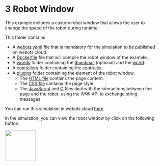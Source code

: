 # 3 Robot Window
This example includes a custom robot window that allows the user to change the speed of the robot during runtime.

This folder contains:
 - A [webots.yaml](webots.yaml) file that is mandatory for the simulation to be published on webots.cloud.
 - A [Dockerfile](Dockerfile) file that will compile the robot window of the example.
 - A [worlds](worlds) folder containing the [thumbnail](worlds/.thymio_obstacle_avoidance.jpg) (optional) and the [world](worlds/thymio_obstacle_avoidance.wbt).
 - A [controllers](controllers) folder containing the [controller](controllers/thymo_braitenberg/thymo_braitenberg.py).
 - A [plugins](plugins) folder containing the element of the robot window.
   - The [HTML file](plugins/robot_windows/speed_robot_window/speed_robot_window.html) contains the page content.
   - The [CSS file](plugins/robot_windows/speed_robot_window/speed_robot_window.css) contains the page style.
   - The [JavaScript](plugins/robot_windows/speed_robot_window/speed_robot_window.js) and [C](plugins/robot_windows/speed_robot_window/speed_robot_window.c) files deal with the interactions between the page and the robot, using the WWI API to exchange string messages.

You can run this simulation in webots.cloud [here](https://webots.cloud/run?version=R2022b&url=https://github.com/cyberbotics/webots-cloud-simulation-examples/blob/main/3_robot_window/worlds/thymio_obstacle_avoidance.wbt).

In the simulation, you can view the robot window by click on the following button:

<img src=https://user-images.githubusercontent.com/25938827/181248790-fca0787a-3aed-4f3b-a42c-5fe5a286fe0b.svg width=100 />
